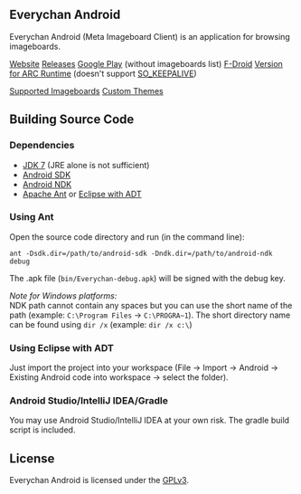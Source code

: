 ## Everychan Android

Everychan Android (Meta Imageboard Client) is an application for browsing imageboards.

[Website](http://miku-nyan.github.io/Everychan-Android/)
[Releases](https://github.com/miku-nyan/Everychan-Android/releases)
[Google Play](https://play.google.com/store/apps/details?id=com.nttec.Everychan) (without imageboards list)
[F-Droid](https://f-droid.org/repository/browse/?fdid=com.nttec.everychan)
[Version for ARC Runtime](https://yadi.sk/d/h_71bJRQjcdNm) (doesn't support [SO_KEEPALIVE](https://code.google.com/p/chromium/issues/detail?id=384940))  

[Supported Imageboards](https://github.com/miku-nyan/Everychan-Android/blob/master/Imageboards.md)
[Custom Themes](https://github.com/miku-nyan/Everychan-Themes)

## Building Source Code

### Dependencies

* [JDK 7](http://www.oracle.com/technetwork/java/javase/downloads/index.html) (JRE alone is not sufficient)
* [Android SDK](https://developer.android.com/sdk/index.html#Other)
* [Android NDK](https://developer.android.com/tools/sdk/ndk/index.html#Downloads)
* [Apache Ant](http://ant.apache.org/bindownload.cgi) or [Eclipse with ADT](http://developer.android.com/sdk/installing/installing-adt.html)

### Using Ant

Open the source code directory and run (in the command line):

`ant -Dsdk.dir=/path/to/android-sdk -Dndk.dir=/path/to/android-ndk debug`

The .apk file (`bin/Everychan-debug.apk`) will be signed with the debug key.

*Note for Windows platforms:*  
NDK path cannot contain any spaces but you can use the short name of the path (example: `C:\Program Files` → `C:\PROGRA~1`). The short directory name can be found using `dir /x` (example: `dir /x c:\`)

### Using Eclipse with ADT

Just import the project into your workspace (File → Import → Android → Existing Android code into workspace → select the folder).

### Android Studio/IntelliJ IDEA/Gradle

You may use Android Studio/IntelliJ IDEA at your own risk. The gradle build script is included.

## License

Everychan Android is licensed under the [GPLv3](http://www.gnu.org/licenses/gpl-3.0.txt).

